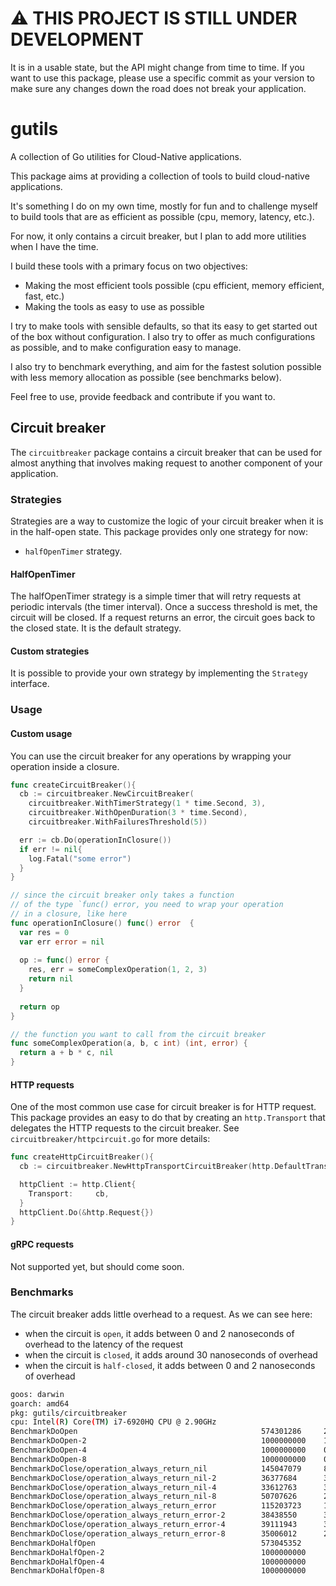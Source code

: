 # :warning: THIS PROJECT IS STILL UNDER DEVELOPMENT
It is in a usable state,  but the API might change from time to time. If you want
to use this package, please use  a specific commit as your version to make sure
any changes down the road does not break your application.


# gutils

A collection of Go utilities for Cloud-Native applications.

This package aims at providing a collection of tools to build cloud-native applications.

It's something I do on my own time, mostly for fun and to challenge myself to build
tools that are as efficient as possible (cpu, memory, latency, etc.).

For now, it only contains a circuit breaker, but I plan to add more utilities when I have the time.

I build these tools with a primary focus on two objectives:
* Making the most efficient tools possible (cpu efficient, memory efficient, fast, etc.)
* Making the tools as easy to use as possible

I try to make tools with sensible defaults, so that its easy to get started out of the box
without configuration. I also try to offer as much configurations as possible, and to make
configuration easy to manage.

I also try to benchmark everything, and aim for the fastest solution possible with less
memory allocation as possible (see benchmarks below).

Feel free to use, provide feedback and contribute if you want to.

## Circuit breaker

The `circuitbreaker` package contains a circuit breaker that can be used for almost anything
that involves making request to another component of your application.

### Strategies
Strategies are a way to customize the logic of your circuit breaker when it is in the half-open state.
This package provides only one strategy for now: 
* `halfOpenTimer` strategy.

#### HalfOpenTimer
The halfOpenTimer strategy is a simple timer that will retry requests at periodic intervals
(the timer interval). Once a success threshold is met, the circuit will be closed. If a request returns 
an error, the circuit goes back to the closed state. It is the default strategy.


#### Custom strategies
It is possible to provide your own strategy by implementing the `Strategy` interface.

### Usage
#### Custom usage
You can use the circuit breaker for any operations by wrapping your operation
inside a closure. 

```go
func createCircuitBreaker(){
  cb := circuitbreaker.NewCircuitBreaker(
    circuitbreaker.WithTimerStrategy(1 * time.Second, 3),
    circuitbreaker.WithOpenDuration(3 * time.Second),
    circuitbreaker.WithFailuresThreshold(5))

  err := cb.Do(operationInClosure())
  if err != nil{
    log.Fatal("some error")
  }
}

// since the circuit breaker only takes a function
// of the type `func() error, you need to wrap your operation
// in a closure, like here
func operationInClosure() func() error  {
  var res = 0
  var err error = nil
  
  op := func() error {
    res, err = someComplexOperation(1, 2, 3)
    return nil
  }
  
  return op
}

// the function you want to call from the circuit breaker
func someComplexOperation(a, b, c int) (int, error) {
  return a + b * c, nil
}
```
#### HTTP requests
One of the most common use case for circuit breaker is for HTTP request. This package
provides an easy to do that by creating an `http.Transport` that delegates the HTTP requests 
to the circuit breaker. See `circuitbreaker/httpcircuit.go` for more details:

```go
func createHttpCircuitBreaker(){
  cb := circuitbreaker.NewHttpTransportCircuitBreaker(http.DefaultTransport)

  httpClient := http.Client{
    Transport:     cb,
  }
  httpClient.Do(&http.Request{})
}
```

#### gRPC requests
Not supported yet, but should come soon.

### Benchmarks

The circuit breaker adds little overhead to a request. As we can see here:

* when the circuit is `open`, it adds between 0 and 2 nanoseconds of overhead to the latency of the request
* when the circuit is `closed`, it adds around 30 nanoseconds of overhead
* when the circuit is `half-closed`, it adds between 0 and 2 nanoseconds of overhead


```bash
goos: darwin
goarch: amd64
pkg: gutils/circuitbreaker
cpu: Intel(R) Core(TM) i7-6920HQ CPU @ 2.90GHz
BenchmarkDoOpen                                         574301286     2.119 ns/op            0 B/op          0 allocs/op
BenchmarkDoOpen-2                                       1000000000    1.008 ns/op            0 B/op          0 allocs/op
BenchmarkDoOpen-4                                       1000000000    0.5261 ns/op           0 B/op          0 allocs/op
BenchmarkDoOpen-8                                       1000000000    0.5207 ns/op           0 B/op          0 allocs/op
BenchmarkDoClose/operation_always_return_nil            145047079     8.814 ns/op            0 B/op          0 allocs/op
BenchmarkDoClose/operation_always_return_nil-2          36377684      30.32 ns/op            0 B/op          0 allocs/op
BenchmarkDoClose/operation_always_return_nil-4          33612763      30.44 ns/op            0 B/op          0 allocs/op
BenchmarkDoClose/operation_always_return_nil-8          50707626      26.77 ns/op            0 B/op          0 allocs/op
BenchmarkDoClose/operation_always_return_error          115203723     10.19 ns/op            0 B/op          0 allocs/op
BenchmarkDoClose/operation_always_return_error-2        38438550      33.46 ns/op            0 B/op          0 allocs/op
BenchmarkDoClose/operation_always_return_error-4        39111943      30.76 ns/op            0 B/op          0 allocs/op
BenchmarkDoClose/operation_always_return_error-8        35006012      28.71 ns/op            0 B/op          0 allocs/op
BenchmarkDoHalfOpen                                     573045352      2.117 ns/op           0 B/op          0 allocs/op
BenchmarkDoHalfOpen-2                                   1000000000     1.033 ns/op           0 B/op          0 allocs/op
BenchmarkDoHalfOpen-4                                   1000000000     0.5272 ns/op          0 B/op          0 allocs/op
BenchmarkDoHalfOpen-8                                   1000000000     0.5199 ns/op          0 B/op          0 allocs/op
```
